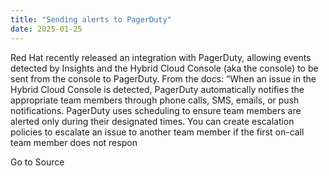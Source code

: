 ```yaml
---
title: "Sending alerts to PagerDuty"
date: 2025-01-25
---
```


Red Hat recently released an integration with PagerDuty, allowing events detected by Insights and the Hybrid Cloud Console (aka the console) to be sent from the console to PagerDuty. From the docs: “When an issue in the Hybrid Cloud Console is detected, PagerDuty automatically notifies the appropriate team members through phone calls, SMS, emails, or push notifications. PagerDuty uses scheduling to ensure team members are alerted only during their designated times. You can create escalation policies to escalate an issue to another team member if the first on-call team member does not respon

Go to Source
